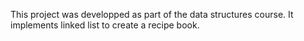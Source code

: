 This project was developped as part of the data structures course. It implements linked list to create a recipe book. 
